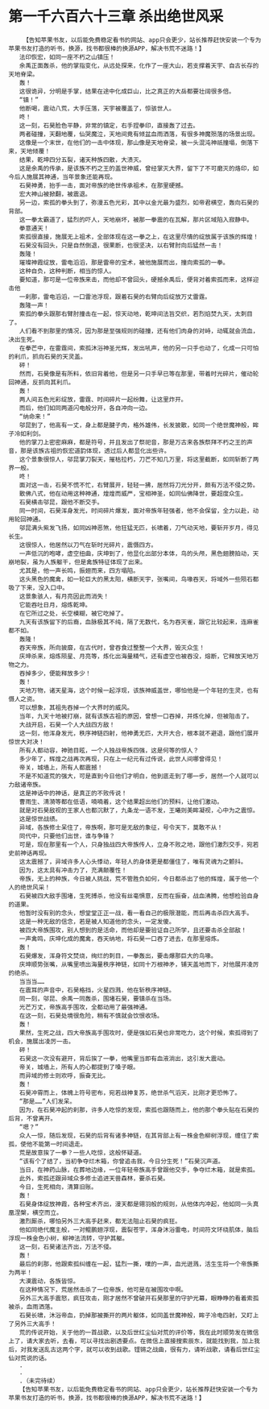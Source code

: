 # 第一千六百六十三章 杀出绝世风采
        【告知苹果书友，以后能免费稳定看书的网站、app只会更少，站长推荐赶快安装一个专为苹果书友打造的听书，换源，找书都很棒的换源APP，解决书荒不迷路！】
       法印恢宏，如同一座不朽之山镇压！
       余禹正面轰杀，他的掌指变化，从远处探来，化作了一座大山，若支撑着天宇、自古长存的天地脊梁。
       轰！
       这很诡异，分明是手掌，结果在途中化成巨山，比之真正的大岳都要壮阔很多倍。
       “镇！”
       他断喝，震动八荒，大手压落，天宇被覆盖了，惊骇世人。
       咚！
       这一刻，石昊脸色平静，非常的镇定，右手捏拳印，直接轰了过去。
       两者碰撞，天翻地覆，仙哭魔泣，天地间竟有倾盆血雨洒落，有很多神魔殒落的场景出现。
       这像是一个末世，在他们的一击中体现，那山像是天地脊梁，被一头混沌神祇撞塌，倒落下来，天地倾覆！
       结果，乾坤四分五裂，诸天种族四散，大溃灭。
       这是余禹的传承，是该族不朽之王的盖世神威，曾经掌灭大界，留下了不可磨灭的烙印，如今后人施展其神通，当年景象还能再现。
       石昊神勇，抬手一击，面对帝族的绝世传承祖术，在那里硬撼。
       宏大神山被掀翻，被震退。
       另一边，索孤的拳头到了，弥漫五色光彩，其中以金光最为盛烈，如帝君横空，轰向石昊的背部。
       这一拳太霸道了，猛烈的吓人，天地崩坏，被那一拳震的在瓦解，那片区域陷入寂静中。
       拳意通天！
       索孤很直接，施展无上祖术，全部体现在这一拳之上，在这里尽情的绽放属于该族的辉煌！
       石昊没有回头，只是自然倒退，很果断，也很坚决，以右臂肘向后猛然一击！
       轰隆！
       璀璨神霞绽放，雷电滔滔，那是雷帝的宝术，被他施展而出，撞向索孤的一拳。
       这种自负，这种判断，相当的惊人。
       要知道，那可是一位帝族来击，而他却不曾回头，硬撼余禹后，便背对着索孤而来，这样迎击他
       一刹那，雷电滔滔，一口雷池浮现，跟着石昊的右臂向后绽放万丈雷霆。
       轰隆一声！
       索孤的拳头跟那右臂肘撞击在一起，惊天动地，乾坤间法旨交织，若烈焰焚九天，太刺目了。
       人们看不到那里的情况，因为那是至强规则的碰撞，还有他们肉身的对峙，动辄就会流血，决出生死。
       在拳芒中，在雷霆间，索孤沐浴神圣光辉，发出吼声，他的另一只手也动了，化成一只可怕的利爪，抓向石昊的天灵盖。
       砰！
       然而，石昊像是有所料，依旧背着他，但是另一只手早已等在那里，带着时光碎片，催动轮回神通，反抓向其利爪。
       轰！
       两人间五色光彩绽放，雷霆、时间碎片一起纷舞，让这里炸开。
       而后，他们如同两道闪电般分开，各自冲向一边。
       “纳命来！”
       邬昆到了，他高有一丈，身上都是腱子肉，格外雄伟，长发披散，如同一个绝世魔神般，眸子冷如利剑。
       他的掌刀上密密麻麻，都是符号，并且发出了祭祀音，那是万古来各族祭拜不朽之王的声音，那是该族古祖的恢宏道韵体现，透过后人都显化出些许。
       这个景象很惊人，邬昆掌刀裂天，摧枯拉朽，刀芒不知几万里，将这里截断，如同斩断了两界一般。
       咚！
       面对这一击，石昊不慌不忙，右臂展开，轻轻一拂，居然将刀光分开，颇有万法不侵之势。
       散佛八式，他在动用这种神通，煌煌而威严，宝相神圣，如同仙佛降世，要超度众生。
       石昊横击邬昆，跟他不断交手。
       同一时间，石昊浑身发光，时间碎片爆发，面对帝族年轻强者，他不会保留，全力以赴，动用轮回神通。
       邬昆满头紫发飞扬，如同凶神恶煞，他狂猛无匹，长啸着，刀气动天地，要斩开岁月，得见长生。
       这很惊人，他居然以刀气在斩时光碎片，震慑四方。
       一声低沉的咆哮，虚空扭曲，庆坤到了，他显化出部分本体，鸟的头颅，黑色翅膀拍动，天崩地裂，虽为人族躯干，但是禽族特征体现了出来。
       尤其是，他一声长鸣，振翅而来，四方塌陷。
       这头黑色的魔禽，如一轮巨大的黑太阳，横断天宇，张嘴间，鸟喙吞天，将域外一些陨石都吸了下来，没入口中。
       这景象骇人，有月亮因此而消失！
       它能吞吐日月，熔炼乾坤。
       在它所过之处，长空模糊，被它吃掉了。
       九天有该族留下的后裔，血脉极其不纯，隔了无数代，名为吞天雀，跟它比较起来，连麻雀都不如。
       轰隆！
       吞天帝族，所向披靡，在古代时，曾吞食过整整一个大界，毁灭众生！
       庆坤杀来，熔炼陨星、月亮等，炼化出海量精气，还有虚空也被吞没，熔断，它释放天地万物之力。
       吞掉多少，便能释放多少！
       轰！
       天地万物，诸天星海，这个时候一起浮现，该族神威盖世，哪怕他是一个年轻的生灵，也有慑人之资。
       可以想象，其祖先吞掉一个大界时的威风。
       当年，九天十地被打崩，就有该族古祖的原因，曾想一口吞掉，并炼化掉，但被阻击了。
       大战开启，石昊一个人大战四方敌！
       这一刻，他浑身发光，秩序神链四射，他神勇无匹，大开大合，根本就不避退，跟他们展开惊世大对决！
       所有人都动容，神驰目眩，一个人独战帝族四强，这是何等的惊人？
       多少年了，辉煌之战再次再现，只在上一纪元有过传说，此世人间哪曾得见！
       帝关，城墙上，所有人都震撼！
       不是不知道荒的强大，可是直到今日他们才明白，他到底走到了哪一步，居然一个人就可以力敌诸帝族。
       这是神话中的神话，是真正的不败传说！
       曹雨生、清漪等都在低语，喃喃着，这个结果超出他们的预料，让他们激动。
       就是对石昊敌视的王家人也都沉默了，九条龙一语不发，王曦则美眸凝视，心中为之震惊。
       这是惊世战绩。
       异域，各族修士呆住了，帝族啊，那可是无敌的象征，号令天下，莫敢不从！
       同代中，只要他们出世，谁与争锋？
       可是，现在那里有一个人，只身独战四大帝族传人，立身不败之地，跟他们激烈交手，宛若史前神话再现。
       这太震撼了，异域许多人心头悸动，年轻人的身体更是都僵住了，唯有灵魂为之颤抖。
       因为，这太具有冲击力了，充满颠覆性！
       帝族，无上的种族，今日被人挑战，荒不管胜负如何，今日都杀出了他的辉煌，属于他一个人的绝世风采！
       石昊被四大敌手围堵，生死搏杀，他没有丝毫惧意，反而在振奋，战血沸腾，他想检验自身的道果。
       他暂时没有别的念头，想堂堂正正一战，看一看自己的极限潜能，而后再击杀四大高手。
       这是一种无敌的信念，若是被人知道他的念头，一定发傻。
       被四大帝族围攻，别人想到的是活命，而他却是要验证自己所学，且还要击杀全部敌！
       一声禽鸣，庆坤化成的魔禽，吞天纳地，将石昊一口吞了进去，在那里熔炼。
       轰！
       石昊爆发，浑身符文焚烧，绚烂的刺目，一拳轰出，要击爆那巨大的鸟喙。
       庆坤顺势张嘴，从嘴里喷出海量秩序神链，如同十万根神矛，铺天盖地而下，对他展开凌厉的绝杀。
       当当当……
       在震耳的声音中，石昊格挡，火星四溅，他在斩秩序神链。
       同一刻，邬昆、余禹一同轰杀，围堵石昊，要镇杀在当场。
       光芒万丈，帝族高手围攻，全都动用了最强神通。
       在这一刻，石昊处境很危险，稍有不慎就会饮恨收场。
       轰！
       果然，生死之战，四大帝族高手围攻时，便是强如石昊也非常吃力，这个时候，索孤得到了机会，施展出凌厉一击。
       砰！
       石昊这一次没有避开，背后挨了一拳，他嘴里当即有血液淌出，这引发大震动。
       帝关，城墙上，所有人的心都提到了嗓子眼。
       而异域的修士则欢呼，振奋无比。
       轰！
       石昊冲霄而上，体魄上符号密布，宛若战神复苏，绝世杀气滔天，比刚才更恐怖了。
       “那是……”人们发呆。
       因为，在石昊冲起的刹那，许多人吃惊的发现，索孤也跟随而上，他的那个拳头贴在石昊的后背，不曾离开。
       “嗯？”
       众人一惊，随后发现，石昊的后背有诸多神链，在其背部上有一株金色柳树浮现，缠住了索孤，使他不能第一时间退走。
       荒是故意挨了一拳？一些人吃惊，这般怀疑道。
       “该有个了结了，当初争夺烂木箱，你曾追击我，今日分生死！”石昊沉声道。
       当日，在神药山脉，在葬地边缘，一位年轻帝族高手曾跟他交手，争夺烂木箱，就是索孤。
       此外，索孤还跟异域众多修士追进天兽森林，要杀石昊。
       今日，生死相向，清算旧账。
       轰！
       石昊身体绽放神霞，各种宝术齐出，漫天都是翎羽般的规则，从他体内冲起，他如同一头真凰涅槃，横空而立。
       激烈厮杀，哪怕另外三大高手赶来，都无法阻止石昊的疯狂。
       他如同绝代魔主般，一对鲲鹏翅浮现，震裂苍宇，浑身沐浴雷电，时间符文环绕肌体，脑后浮现一株金色小树，柳神法流转，守护其躯。
       这一刻，石昊诸法齐出，万法不侵。
       轰！
       最后的刹那，他跟索孤纠缠在一起，猛烈一撕，噗的一声，血光迸溅，活生生将一个帝族撕为两半！
       大漠震动，各族皆惊。
       在这种情况下，荒居然击杀了一位帝族，他可是在被围攻中啊。
       另外三大高手震怒，疯狂攻击，刚才居然不曾破开石昊那里的守护光幕，眼睁睁的看着索孤被杀，血雨洒落。
       石昊长啸，沐浴帝血，扔掉那被撕开的两片躯体，如同盖世魔神般，眸子冷电四射，又盯上了另外三大高手！
       荒的传说开始，关于他的一首战歌，以及后世红尘仙对荒的评价等，我在此时顺势发在微信上了，请大家去听，去看，可以寻找出剧透要点。在微信上直接搜索辰东，就能找到我，加上我后，对我发送乱古这两个字，就可以收到战歌。铿锵之战曲，很有力，请听战歌，请看后世红尘仙对荒说的话。
       .
       .
       .（未完待续）
       【告知苹果书友，以后能免费稳定看书的网站、app只会更少，站长推荐赶快安装一个专为苹果书友打造的听书，换源，找书都很棒的换源APP，解决书荒不迷路！】